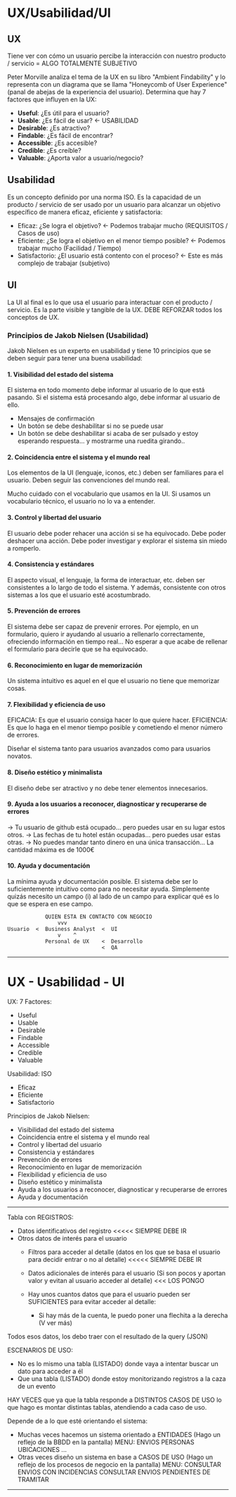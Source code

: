 
# UX/Usabilidad/UI

## UX

Tiene ver con cómo un usuario percibe la interacción con nuestro producto / servicio = ALGO TOTALMENTE SUBJETIVO

Peter Morville analiza el tema de la UX en su libro "Ambient Findability" y lo representa con un diagrama que se llama "Honeycomb of User Experience" (panal de abejas de la experiencia del usuario). Determina que hay 7 factores que influyen en la UX:

- **Useful**: ¿Es útil para el usuario?
- **Usable**: ¿Es fácil de usar?            <- USABILIDAD
- **Desirable**: ¿Es atractivo?
- **Findable**: ¿Es fácil de encontrar?
- **Accessible**: ¿Es accesible?
- **Credible**: ¿Es creíble?
- **Valuable**: ¿Aporta valor a usuario/negocio?

## Usabilidad

Es un concepto definido por una norma ISO.
Es la capacidad de un producto / servicio de ser usado por un usuario para alcanzar un objetivo específico de manera eficaz, eficiente y satisfactoria:
- Eficaz: ¿Se logra el objetivo?                                        <- Podemos trabajar mucho (REQUISITOS / Casos de uso)
- Eficiente: ¿Se logra el objetivo en el menor tiempo posible?          <- Podemos trabajar mucho (Facilidad / Tiempo)
- Satisfactorio: ¿El usuario está contento con el proceso?              <- Este es más complejo de trabajar (subjetivo)

## UI

La UI al final es lo que usa el usuario para interactuar con el producto / servicio. Es la parte visible y tangible de la UX.
DEBE REFORZAR todos los conceptos de UX.

### Principios de Jakob Nielsen (Usabilidad)

Jakob Nielsen es un experto en usabilidad y tiene 10 principios que se deben seguir para tener una buena usabilidad:

#### 1. Visibilidad del estado del sistema

El sistema en todo momento debe informar al usuario de lo que está pasando. Si el sistema está procesando algo, debe informar al usuario de ello.
- Mensajes de confirmación
- Un botón se debe deshabilitar si no se puede usar
- Un botón se debe deshabilitar si acaba de ser pulsado y estoy esperando respuesta... y mostrarme una ruedita girando..

#### 2. Coincidencia entre el sistema y el mundo real

Los elementos de la UI (lenguaje, iconos, etc.) deben ser familiares para el usuario. Deben seguir las convenciones del mundo real.

Mucho cuidado con el vocabulario que usamos en la UI. Si usamos un vocabulario técnico, el usuario no lo va a entender.

#### 3. Control y libertad del usuario

El usuario debe poder rehacer una acción si se ha equivocado. Debe poder deshacer una acción.
Debe poder investigar y explorar el sistema sin miedo a romperlo.

#### 4. Consistencia y estándares

El aspecto visual, el lenguaje, la forma de interactuar, etc. deben ser consistentes a lo largo de todo el sistema.
Y además, consistente con otros sistemas a los que el usuario esté acostumbrado.

#### 5. Prevención de errores

El sistema debe ser capaz de prevenir errores. 
Por ejemplo, en un formulario, quiero ir ayudando al usuario a rellenarlo correctamente, ofreciendo información en tiempo real...
No esperar a que acabe de rellenar el formulario para decirle que se ha equivocado.

#### 6. Reconocimiento en lugar de memorización

Un sistema intuitivo es aquel en el que el usuario no tiene que memorizar cosas.

#### 7. Flexibilidad y eficiencia de uso

EFICACIA: Es que el usuario consiga hacer lo que quiere hacer.
EFICIENCIA:  Es que lo haga en el menor tiempo posible y cometiendo el menor número de errores.

Diseñar el sistema tanto para usuarios avanzados como para usuarios novatos.

#### 8. Diseño estético y minimalista

El diseño debe ser atractivo y no debe tener elementos innecesarios.

#### 9. Ayuda a los usuarios a reconocer, diagnosticar y recuperarse de errores

-> Tu usuario de github está ocupado... pero puedes usar en su lugar estos otros.
-> Las fechas de tu hotel están ocupadas... pero puedes usar estas otras.
-> No puedes mandar tanto dinero en una única transacción... La cantidad máxima es de 1000€

#### 10. Ayuda y documentación

La mínima ayuda y documentación posible. El sistema debe ser lo suficientemente intuitivo como para no necesitar ayuda.
Simplemente quizás necesito un campo (i) al lado de un campo para explicar qué es lo que se espera en ese campo.









                QUIEN ESTA EN CONTACTO CON NEGOCIO 
                    vvv
    Usuario  <  Business Analyst  <  UI
                    v    ^
                Personal de UX    <  Desarrollo
                                  <  QA

---

# UX - Usabilidad - UI

UX: 7 Factores:
- Useful
- Usable
- Desirable
- Findable
- Accessible
- Credible
- Valuable

Usabilidad: ISO
- Eficaz
- Eficiente
- Satisfactorio

Principios de Jakob Nielsen:
- Visibilidad del estado del sistema
- Coincidencia entre el sistema y el mundo real
- Control y libertad del usuario
- Consistencia y estándares
- Prevención de errores
- Reconocimiento en lugar de memorización
- Flexibilidad y eficiencia de uso
- Diseño estético y minimalista
- Ayuda a los usuarios a reconocer, diagnosticar y recuperarse de errores
- Ayuda y documentación


---


Tabla con REGISTROS:
- Datos identificativos del registro                                        <<<<< SIEMPRE DEBE IR
- Otros datos de interés para el usuario
  - Filtros para acceder al detalle (datos en los que se basa el usuario para decidir entrar o no al detalle)   <<<<< SIEMPRE DEBE IR
  - Datos adicionales de interés para el usuario       (Si son pocos y aportan valor y evitan al usuario acceder al detalle) <<< LOS PONGO

  - Hay unos cuantos datos que para el usuario pueden ser SUFICIENTES para evitar acceder al detalle:
    - Si hay más de la cuenta, le puedo poner una flechita a la derecha  (V ver más)

Todos esos datos, los debo traer con el resultado de la query (JSON)

ESCENARIOS DE USO:
- No es lo mismo una tabla (LISTADO) donde vaya a intentar buscar un dato para acceder a él
- Que una tabla (LISTADO) donde estoy monitorizando registros a la caza de un evento

HAY VECES que ya que la tabla responde a DISTINTOS CASOS DE USO lo que hago es montar distintas tablas, atendiendo a cada caso de uso.


Depende de a lo que esté orientando el sistema:
- Muchas veces hacemos un sistema orientado a ENTIDADES (Hago un reflejo de la BBDD en la pantalla)
      MENU:
        ENVIOS
        PERSONAS
        UBICACIONES
        ... 
- Otras veces diseño un sistema en base a CASOS DE USO (Hago un reflejo de los procesos de negocio en la pantalla)
      MENU:
        CONSULTAR ENVIOS CON INCIDENCIAS
        CONSULTAR ENVIOS PENDIENTES DE TRAMITAR

---

